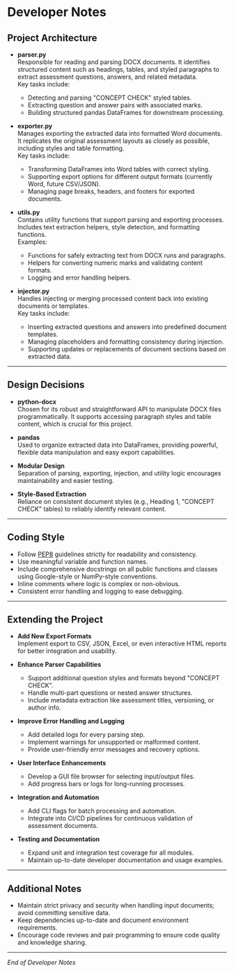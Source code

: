 # Developer Notes

## Project Architecture

- **parser.py**  
  Responsible for reading and parsing DOCX documents. It identifies structured content such as headings, tables, and styled paragraphs to extract assessment questions, answers, and related metadata.  
  Key tasks include:  
  - Detecting and parsing "CONCEPT CHECK" styled tables.  
  - Extracting question and answer pairs with associated marks.  
  - Building structured pandas DataFrames for downstream processing.

- **exporter.py**  
  Manages exporting the extracted data into formatted Word documents. It replicates the original assessment layouts as closely as possible, including styles and table formatting.  
  Key tasks include:  
  - Transforming DataFrames into Word tables with correct styling.  
  - Supporting export options for different output formats (currently Word, future CSV/JSON).  
  - Managing page breaks, headers, and footers for exported documents.

- **utils.py**  
  Contains utility functions that support parsing and exporting processes. Includes text extraction helpers, style detection, and formatting functions.  
  Examples:  
  - Functions for safely extracting text from DOCX runs and paragraphs.  
  - Helpers for converting numeric marks and validating content formats.  
  - Logging and error handling helpers.

- **injector.py**  
  Handles injecting or merging processed content back into existing documents or templates.  
  Key tasks include:  
  - Inserting extracted questions and answers into predefined document templates.  
  - Managing placeholders and formatting consistency during injection.  
  - Supporting updates or replacements of document sections based on extracted data.

---

## Design Decisions

- **python-docx**  
  Chosen for its robust and straightforward API to manipulate DOCX files programmatically. It supports accessing paragraph styles and table content, which is crucial for this project.

- **pandas**  
  Used to organize extracted data into DataFrames, providing powerful, flexible data manipulation and easy export capabilities.

- **Modular Design**  
  Separation of parsing, exporting, injection, and utility logic encourages maintainability and easier testing.

- **Style-Based Extraction**  
  Reliance on consistent document styles (e.g., Heading 1, "CONCEPT CHECK" tables) to reliably identify relevant content.

---

## Coding Style

- Follow [PEP8](https://pep8.org/) guidelines strictly for readability and consistency.  
- Use meaningful variable and function names.  
- Include comprehensive docstrings on all public functions and classes using Google-style or NumPy-style conventions.  
- Inline comments where logic is complex or non-obvious.  
- Consistent error handling and logging to ease debugging.

---

## Extending the Project

- **Add New Export Formats**  
  Implement export to CSV, JSON, Excel, or even interactive HTML reports for better integration and usability.

- **Enhance Parser Capabilities**  
  - Support additional question styles and formats beyond "CONCEPT CHECK".  
  - Handle multi-part questions or nested answer structures.  
  - Include metadata extraction like assessment titles, versioning, or author info.

- **Improve Error Handling and Logging**  
  - Add detailed logs for every parsing step.  
  - Implement warnings for unsupported or malformed content.  
  - Provide user-friendly error messages and recovery options.

- **User Interface Enhancements**  
  - Develop a GUI file browser for selecting input/output files.  
  - Add progress bars or logs for long-running processes.

- **Integration and Automation**  
  - Add CLI flags for batch processing and automation.  
  - Integrate into CI/CD pipelines for continuous validation of assessment documents.

- **Testing and Documentation**  
  - Expand unit and integration test coverage for all modules.  
  - Maintain up-to-date developer documentation and usage examples.

---

## Additional Notes

- Maintain strict privacy and security when handling input documents; avoid committing sensitive data.  
- Keep dependencies up-to-date and document environment requirements.  
- Encourage code reviews and pair programming to ensure code quality and knowledge sharing.

---

*End of Developer Notes*
